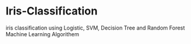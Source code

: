 # Iris-Classification
iris classification using Logistic, SVM, Decision Tree and Random Forest Machine Learning Algorithem
